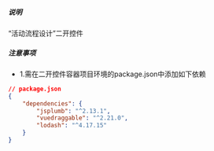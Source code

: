 ##### 说明
“活动流程设计”二开控件

##### 注意事项
* 1.需在二开控件容器项目环境的package.json中添加如下依赖
``` json
// package.json
{
    "dependencies": {
        "jsplumb": "^2.13.1",
        "vuedraggable": "^2.21.0",
        "lodash": "^4.17.15"
    } 
}
```